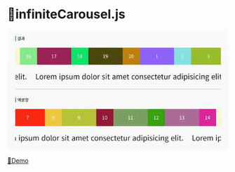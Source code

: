 # 🔌infiniteCarousel.js

![데모이미지](./images/screen.gif)

[📃Demo](https://kyoungsic-dev.github.io/infinite-carousel)
